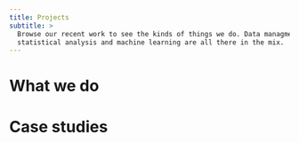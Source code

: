 ```yaml
---
title: Projects
subtitle: >
  Browse our recent work to see the kinds of things we do. Data managment,
  statistical analysis and machine learning are all there in the mix.
---
```


# What we do

<!--
We provide the analysis needed to make decisions. Decisions that use the best
available information. Decisions that allow

We carry out statistical analysis, supported by data management and software
skills. We are especially focused on Bayesian analysis. We build web
applications.

We span the science and development communities. Our work is delivered through
web applications and custom software, as well as through reports, presentations,
and scientific papers.

Our backgrounds are in physics, maths, and environmental sciences.  Dragonfly’s
early work was on fisheries’ sustainability. Seabird and marine mammal bycatch.

We are attracted to problems that have public good components, that address
complex issues. A sweet spot between profitability and supporting positive
values.  We aim to be a place where talent wants to work.

We are committed to the broad movements of open source, open data, open science.

We will use the experience with the consulting to drive the development of
software that may be used anywhere. We will build tools for our clients locally,
and sell them globally
-->

# Case studies
